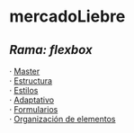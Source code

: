 # mercadoLiebre
## *Rama: flexbox*

· [Master](https://github.com/Ale-253/mercadoLiebre/tree/master)  
· [Estructura](https://github.com/Ale-253/mercadoLiebre/tree/estructura)  
· [Estilos](https://github.com/Ale-253/mercadoLiebre/edit/estilos)  
· [Adaptativo](https://github.com/Ale-253/mercadoLiebre/tree/adaptativo)  
· [Formularios](https://github.com/Ale-253/mercadoLiebre/tree/formularios)  
· [Organización de elementos](https://github.com/Ale-253/mercadoLiebre/tree/organizacion)
